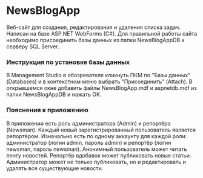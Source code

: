 # NewsBlogApp

Веб-сайт для создания, редактирования и удаления списка задач. Написан на базе ASP.NET WebForms (C#). Для правильной работы сайта необходимо присоединить базы данных из папки NewsBlogAppDB к серверу SQL Server.

### Инструкция по установке базы данных
В Management Studio в обозревателе кликнуть ПКМ по "Базы данных" (Databases) и в контекстном меню выбрать "Присоединить" (Attach). В открывшемся окне добавить файлы NewsBlogApp.mdf и aspnetdb.mdf из папки NewsBlogAppDB и нажать ОК.

### Пояснения к приложению
В приложении есть роль администратора (Admin) и репортёра (Newsman). Каждый новый зарегистрированный пользователь является репортёром. Изначально есть по одному аккаунту для каждой роли: администратор (логин admin, пароль admin) и репортёр (логин newsman, пароль newsman).
Анонимный пользователь может читать ленту новостей. Репортёр вдобавок может публиковать новые статьи. Администратор может не только публиковать, но и редактировать и удалять все существующие новости.
